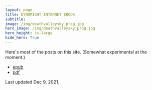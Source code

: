 ```yaml
---
layout: page
title: DYNOMIGHT INTERNET EBOOK
subtitle: 
image: /img/deathvalleysky_prog.jpg
hero_image: /img/deathvalleysky_prog.jpg
hero_height: is-large
hide_hero: True
---
```


Here's most of the posts on this site. (Somewhat experimental at the moment.)

* [epub](dynomight.epub)
* [pdf](dynomight.pdf)

Last updated Dec 9, 2021.
